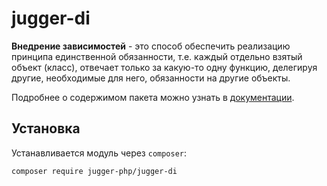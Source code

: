 # jugger-di

**Внедрение зависимостей** - это способ обеспечить реализацию принципа единственной обязанности, т.е. каждый отдельно взятый объект (класс), отвечает только за какую-то одну функцию, делегируя другие, необходимые для него, обязанности на другие объекты.

Подробнее о содержимом пакета можно узнать в [документации](docs/README.md).

## Установка

Устанавливается модуль через `composer`:

```
composer require jugger-php/jugger-di
```
